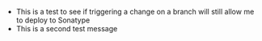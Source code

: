 * This is a test to see if triggering a change on a branch will still allow me to deploy to Sonatype
* This is a second test message
